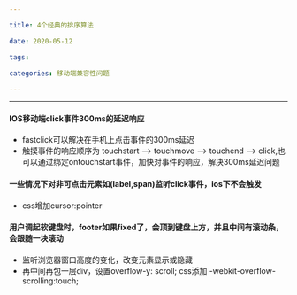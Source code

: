 ```yaml
---

title: 4个经典的排序算法

date: 2020-05-12

tags:

categories: 移动端兼容性问题

---
```


---

<!-- more -->

#### IOS移动端click事件300ms的延迟响应

-	fastclick可以解决在手机上点击事件的300ms延迟
-	触摸事件的响应顺序为 touchstart --> touchmove --> touchend --> click,也可以通过绑定ontouchstart事件，加快对事件的响应，解决300ms延迟问题

#### 一些情况下对非可点击元素如(label,span)监听click事件，ios下不会触发

-	css增加cursor:pointer

#### 用户调起软键盘时，footer如果fixed了，会顶到键盘上方，并且中间有滚动条，会跟随一块滚动

-	监听浏览器窗口高度的变化，改变元素显示或隐藏
-	再中间再包一层div，设置overflow-y: scroll; css添加 -webkit-overflow-scrolling:touch;
